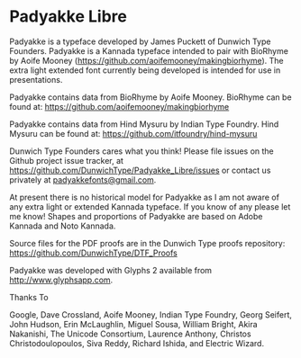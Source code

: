 # Padyakke Libre

Padyakke is a typeface developed by James Puckett of Dunwich Type Founders. Padyakke is a Kannada typeface intended to pair with BioRhyme by Aoife Mooney (https://github.com/aoifemooney/makingbiorhyme). The extra light extended font currently being developed is intended for use in presentations. 

Padyakke contains data from BioRhyme by Aoife Mooney. BioRhyme can be found at: https://github.com/aoifemooney/makingbiorhyme

Padyakke contains data from Hind Mysuru by Indian Type Foundry. Hind Mysuru can be found at: https://github.com/itfoundry/hind-mysuru

Dunwich Type Founders cares what you think! Please file issues on the Github project issue tracker, at https://github.com/DunwichType/Padyakke_Libre/issues or contact us privately at padyakkefonts@gmail.com.

At present there is no historical model for Padyakke as I am not aware of any extra light or extended Kannada typeface. If you know of any please let me know! Shapes and proportions of Padyakke are based on Adobe Kannada and Noto Kannada.

Source files for the PDF proofs are in the Dunwich Type proofs repository: https://github.com/DunwichType/DTF_Proofs

Padyakke was developed with Glyphs 2 available from http://www.glyphsapp.com.

Thanks To

Google, Dave Crossland, Aoife Mooney, Indian Type Foundry, Georg Seifert, John Hudson, Erin McLaughlin, Miguel Sousa, William Bright, Akira Nakanishi, The Unicode Consortium, Laurence Anthony, Christos Christodoulopoulos, Siva Reddy, Richard Ishida, and Electric Wizard.
